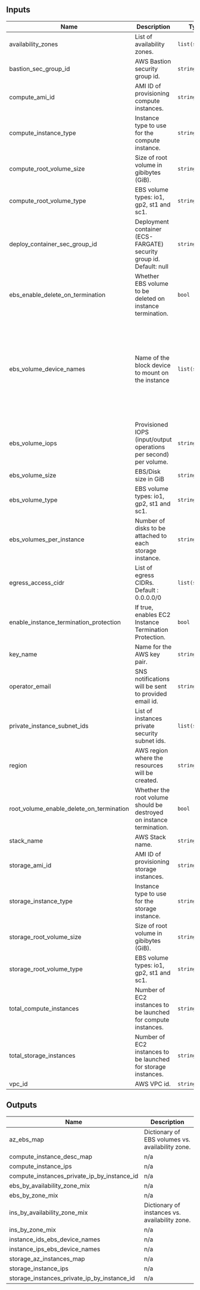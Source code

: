 ## Inputs

| Name | Description | Type | Default | Required |
|------|-------------|------|---------|:-----:|
| availability\_zones | List of availability zones. | `list(string)` | n/a | yes |
| bastion\_sec\_group\_id | AWS Bastion security group id. | `string` | n/a | yes |
| compute\_ami\_id | AMI ID of provisioning compute instances. | `string` | n/a | yes |
| compute\_instance\_type | Instance type to use for the compute instance. | `string` | `"t2.medium"` | no |
| compute\_root\_volume\_size | Size of root volume in gibibytes (GiB). | `string` | `100` | no |
| compute\_root\_volume\_type | EBS volume types: io1, gp2, st1 and sc1. | `string` | `"gp2"` | no |
| deploy\_container\_sec\_group\_id | Deployment container (ECS-FARGATE) security group id. Default: null | `string` | n/a | yes |
| ebs\_enable\_delete\_on\_termination | Whether EBS volume to be deleted on instance termination. | `bool` | `false` | no |
| ebs\_volume\_device\_names | Name of the block device to mount on the instance | `list(string)` | <pre>[<br>  "/dev/xvdf",<br>  "/dev/xvdg",<br>  "/dev/xvdh",<br>  "/dev/xvdi",<br>  "/dev/xvdj",<br>  "/dev/xvdk",<br>  "/dev/xvdl",<br>  "/dev/xvdm",<br>  "/dev/xvdn",<br>  "/dev/xvdo",<br>  "/dev/xvdp"<br>]</pre> | no |
| ebs\_volume\_iops | Provisioned IOPS (input/output operations per second) per volume. | `string` | n/a | yes |
| ebs\_volume\_size | EBS/Disk size in GiB | `string` | `500` | no |
| ebs\_volume\_type | EBS volume types: io1, gp2, st1 and sc1. | `string` | `"gp2"` | no |
| ebs\_volumes\_per\_instance | Number of disks to be attached to each storage instance. | `string` | `1` | no |
| egress\_access\_cidr | List of egress CIDRs. Default : 0.0.0.0/0 | `list(string)` | <pre>[<br>  "0.0.0.0/0"<br>]</pre> | no |
| enable\_instance\_termination\_protection | If true, enables EC2 Instance Termination Protection. | `bool` | `false` | no |
| key\_name | Name for the AWS key pair. | `string` | n/a | yes |
| operator\_email | SNS notifications will be sent to provided email id. | `string` | n/a | yes |
| private\_instance\_subnet\_ids | List of instances private security subnet ids. | `list(string)` | n/a | yes |
| region | AWS region where the resources will be created. | `string` | n/a | yes |
| root\_volume\_enable\_delete\_on\_termination | Whether the root volume should be destroyed on instance termination. | `bool` | `true` | no |
| stack\_name | AWS Stack name. | `string` | `"Spectrum-Scale"` | no |
| storage\_ami\_id | AMI ID of provisioning storage instances. | `string` | n/a | yes |
| storage\_instance\_type | Instance type to use for the storage instance. | `string` | `"t2.medium"` | no |
| storage\_root\_volume\_size | Size of root volume in gibibytes (GiB). | `string` | `100` | no |
| storage\_root\_volume\_type | EBS volume types: io1, gp2, st1 and sc1. | `string` | `"gp2"` | no |
| total\_compute\_instances | Number of EC2 instances to be launched for compute instances. | `string` | `"2"` | no |
| total\_storage\_instances | Number of EC2 instances to be launched for storage instances. | `string` | `"2"` | no |
| vpc\_id | AWS VPC id. | `string` | n/a | yes |

## Outputs

| Name | Description |
|------|-------------|
| az\_ebs\_map | Dictionary of EBS volumes vs. availability zone. |
| compute\_instance\_desc\_map | n/a |
| compute\_instance\_ips | n/a |
| compute\_instances\_private\_ip\_by\_instance\_id | n/a |
| ebs\_by\_availability\_zone\_mix | n/a |
| ebs\_by\_zone\_mix | n/a |
| ins\_by\_availability\_zone\_mix | Dictionary of instances vs. availability zone. |
| ins\_by\_zone\_mix | n/a |
| instance\_ids\_ebs\_device\_names | n/a |
| instance\_ips\_ebs\_device\_names | n/a |
| storage\_az\_instances\_map | n/a |
| storage\_instance\_ips | n/a |
| storage\_instances\_private\_ip\_by\_instance\_id | n/a |

